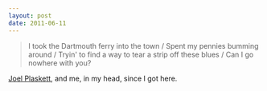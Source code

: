 ```yaml
---
layout: post
date: 2011-06-11
---
```


>I took the Dartmouth ferry into the town / Spent my pennies bumming around / Tryin' to find a way to tear a strip off these blues / Can I go nowhere with you?

[Joel Plaskett](https://www.youtube.com/watch?v=hljW9uOcFpM), and me, in my head, since I got here. 
